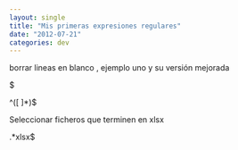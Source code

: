 ```yaml
---
layout: single
title: "Mis primeras expresiones regulares"
date: "2012-07-21"
categories: dev
---
```


borrar lineas en blanco , ejemplo uno y su versión mejorada

$

^(\[ \]\*)$

Seleccionar ficheros que terminen en xlsx

.\*xlsx$
